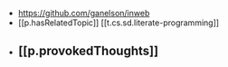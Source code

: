 

- https://github.com/ganelson/inweb
- [[p.hasRelatedTopic]] [[t.cs.sd.literate-programming]]
- [[p.provokedThoughts]]
  - 